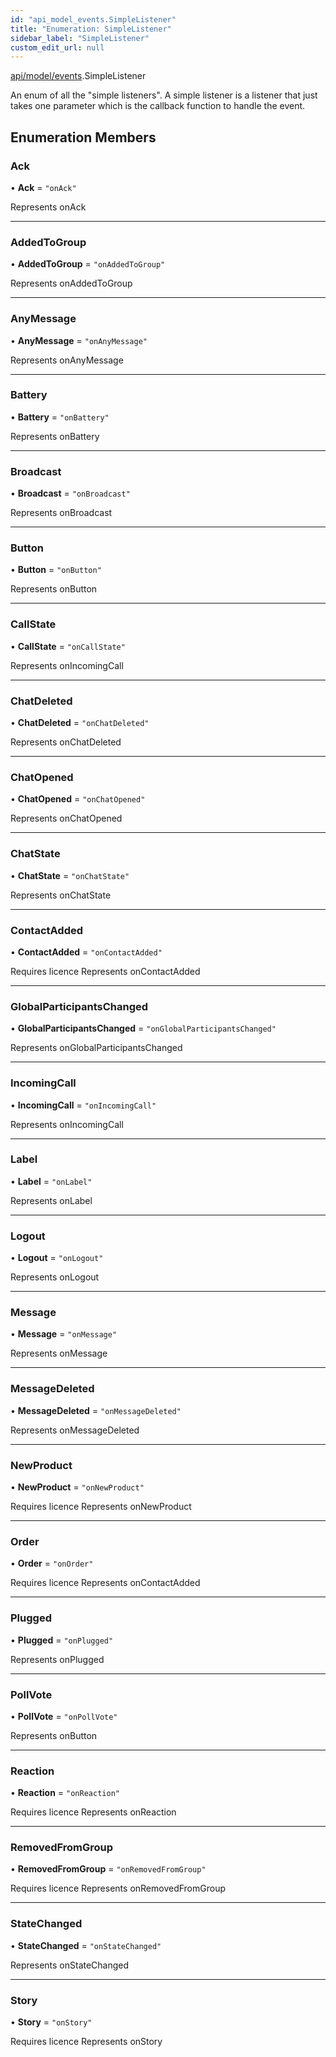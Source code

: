 ```yaml
---
id: "api_model_events.SimpleListener"
title: "Enumeration: SimpleListener"
sidebar_label: "SimpleListener"
custom_edit_url: null
---
```


[api/model/events](/api/modules/api_model_events.md).SimpleListener

An enum of all the "simple listeners". A simple listener is a listener that just takes one parameter which is the callback function to handle the event.

## Enumeration Members

### Ack

• **Ack** = ``"onAck"``

Represents onAck

___

### AddedToGroup

• **AddedToGroup** = ``"onAddedToGroup"``

Represents onAddedToGroup

___

### AnyMessage

• **AnyMessage** = ``"onAnyMessage"``

Represents onAnyMessage

___

### Battery

• **Battery** = ``"onBattery"``

Represents onBattery

___

### Broadcast

• **Broadcast** = ``"onBroadcast"``

Represents onBroadcast

___

### Button

• **Button** = ``"onButton"``

Represents onButton

___

### CallState

• **CallState** = ``"onCallState"``

Represents onIncomingCall

___

### ChatDeleted

• **ChatDeleted** = ``"onChatDeleted"``

Represents onChatDeleted

___

### ChatOpened

• **ChatOpened** = ``"onChatOpened"``

Represents onChatOpened

___

### ChatState

• **ChatState** = ``"onChatState"``

Represents onChatState

___

### ContactAdded

• **ContactAdded** = ``"onContactAdded"``

Requires licence
Represents onContactAdded

___

### GlobalParticipantsChanged

• **GlobalParticipantsChanged** = ``"onGlobalParticipantsChanged"``

Represents onGlobalParticipantsChanged

___

### IncomingCall

• **IncomingCall** = ``"onIncomingCall"``

Represents onIncomingCall

___

### Label

• **Label** = ``"onLabel"``

Represents onLabel

___

### Logout

• **Logout** = ``"onLogout"``

Represents onLogout

___

### Message

• **Message** = ``"onMessage"``

Represents onMessage

___

### MessageDeleted

• **MessageDeleted** = ``"onMessageDeleted"``

Represents onMessageDeleted

___

### NewProduct

• **NewProduct** = ``"onNewProduct"``

Requires licence
Represents onNewProduct

___

### Order

• **Order** = ``"onOrder"``

Requires licence
Represents onContactAdded

___

### Plugged

• **Plugged** = ``"onPlugged"``

Represents onPlugged

___

### PollVote

• **PollVote** = ``"onPollVote"``

Represents onButton

___

### Reaction

• **Reaction** = ``"onReaction"``

Requires licence
Represents onReaction

___

### RemovedFromGroup

• **RemovedFromGroup** = ``"onRemovedFromGroup"``

Requires licence
Represents onRemovedFromGroup

___

### StateChanged

• **StateChanged** = ``"onStateChanged"``

Represents onStateChanged

___

### Story

• **Story** = ``"onStory"``

Requires licence
Represents onStory
